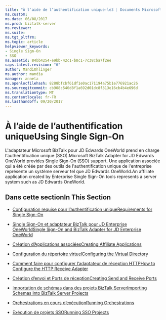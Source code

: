```yaml
---
title: "À l’aide de l’authentification unique-le3 | Documents Microsoft"
ms.custom: 
ms.date: 06/08/2017
ms.prod: biztalk-server
ms.reviewer: 
ms.suite: 
ms.tgt_pltfrm: 
ms.topic: article
helpviewer_keywords:
- Single Sign-On
- SSO
ms.assetid: 84bb4254-e9bb-42c1-b8c1-7c38cba7f2ee
caps.latest.revision: "6"
author: MandiOhlinger
ms.author: mandia
manager: anneta
ms.openlocfilehash: 8288bfcbf61df1e0ac171194a75b1e776921ac26
ms.sourcegitcommit: cb908c540d8f1a692d01dc8f313e16cb4b4e696d
ms.translationtype: MT
ms.contentlocale: fr-FR
ms.lasthandoff: 09/20/2017
---
```

# <a name="using-single-sign-on"></a><span data-ttu-id="c6d9d-102">À l’aide de l’authentification unique</span><span class="sxs-lookup"><span data-stu-id="c6d9d-102">Using Single Sign-On</span></span>
<span data-ttu-id="c6d9d-103">L'adaptateur Microsoft BizTalk pour JD Edwards OneWorld prend en charge l'authentification unique (SSO).</span><span class="sxs-lookup"><span data-stu-id="c6d9d-103">Microsoft BizTalk Adapter for JD Edwards OneWorld provides Single Sign-On (SSO) support.</span></span> <span data-ttu-id="c6d9d-104">Une application associée qui a été créée par des outils de l'authentification unique de l'entreprise représente un système serveur tel que JD Edwards OneWorld.</span><span class="sxs-lookup"><span data-stu-id="c6d9d-104">An affiliate application created by Enterprise Single Sign-On tools represents a server system such as JD Edwards OneWorld.</span></span>  
  
## <a name="in-this-section"></a><span data-ttu-id="c6d9d-105">Dans cette section</span><span class="sxs-lookup"><span data-stu-id="c6d9d-105">In This Section</span></span>  
  
-   [<span data-ttu-id="c6d9d-106">Configuration requise pour l’authentification unique</span><span class="sxs-lookup"><span data-stu-id="c6d9d-106">Requirements for Single Sign-On</span></span>](../core/requirements-for-single-sign-on5.md)  
  
-   [<span data-ttu-id="c6d9d-107">Single Sign-On et adaptateur BizTalk pour JD Enterprise OneWorld</span><span class="sxs-lookup"><span data-stu-id="c6d9d-107">Single Sign-On and BizTalk Adapter for JD Enterprise OneWorld</span></span>](../core/single-sign-on-and-biztalk-adapter-for-jd-enterprise-oneworld.md)  
  
-   [<span data-ttu-id="c6d9d-108">Création d’Applications associées</span><span class="sxs-lookup"><span data-stu-id="c6d9d-108">Creating Affiliate Applications</span></span>](../core/creating-affiliate-applications3.md)  
  
-   [<span data-ttu-id="c6d9d-109">Configuration du répertoire virtuel</span><span class="sxs-lookup"><span data-stu-id="c6d9d-109">Configuring the Virtual Directory</span></span>](../core/configuring-the-virtual-directory.md)  
  
-   [<span data-ttu-id="c6d9d-110">Comment faire pour configurer l’adaptateur de réception HTTP</span><span class="sxs-lookup"><span data-stu-id="c6d9d-110">How to Configure the HTTP Receive Adapter</span></span>](../core/how-to-configure-the-http-receive-adapter2.md)  
  
-   [<span data-ttu-id="c6d9d-111">Création d’envoi et Ports de réception</span><span class="sxs-lookup"><span data-stu-id="c6d9d-111">Creating Send and Receive Ports</span></span>](../core/creating-send-and-receive-ports.md)  
  
-   [<span data-ttu-id="c6d9d-112">Importation de schémas dans des projets BizTalk Server</span><span class="sxs-lookup"><span data-stu-id="c6d9d-112">Importing Schemas into BizTalk Server Projects</span></span>](../core/importing-schemas-into-biztalk-server-projects1.md)  
  
-   [<span data-ttu-id="c6d9d-113">Orchestrations en cours d’exécution</span><span class="sxs-lookup"><span data-stu-id="c6d9d-113">Running Orchestrations</span></span>](../core/running-orchestrations1.md)  
  
-   [<span data-ttu-id="c6d9d-114">Exécution de projets SSO</span><span class="sxs-lookup"><span data-stu-id="c6d9d-114">Running SSO Projects</span></span>](../core/running-sso-projects3.md)